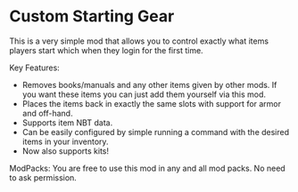 # Custom Starting Gear

This is a very simple mod that allows you to control exactly what items players start which when they login for the first time.

Key Features:
- Removes books/manuals and any other items given by other mods. If you want these items you can just add them yourself via this mod.
- Places the items back in exactly the same slots with support for armor and off-hand.
- Supports item NBT data.
- Can be easily configured by simple running a command with the desired items in your inventory.
- Now also supports kits!

ModPacks:
You are free to use this mod in any and all mod packs. No need to ask permission.